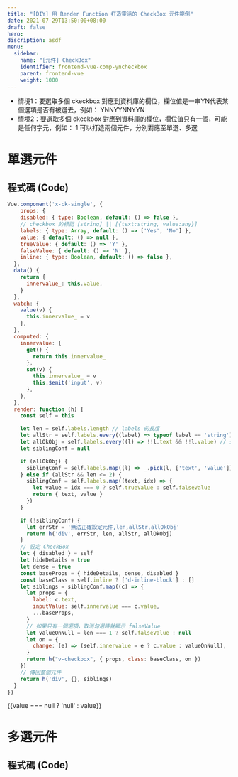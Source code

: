 ```yaml
---
title: "[DIY] 用 Render Function 打造靈活的 CheckBox 元件範例"
date: 2021-07-29T13:50:00+08:00
draft: false
hero: 
discription: asdf
menu:
  sidebar:
    name: "[元件] CheckBox"
    identifier: frontend-vue-comp-yncheckbox
    parent: frontend-vue
    weight: 1000
---
```


- 情境1：要選取多個 ckeckbox 對應到資料庫的欄位，欄位值是一串YN代表某個選項是否有被選去，例如： YNNYYNNYYN
- 情境2：要選取多個 ckeckbox 對應到資料庫的欄位，欄位值只有一個，可能是任何字元，例如： 1
可以打造兩個元件，分別對應至單選、多選
# 單選元件
## 程式碼 (Code)

```js
Vue.component('x-ck-single', {
    props: {
    disabled: { type: Boolean, default: () => false },
    // checkbox 的標記 [string] || [{text:string, value:any}]
    labels: { type: Array, default: () => ['Yes', 'No'] }, 
    value: { default: () => null },
    trueValue: { default: () => 'Y' },
    falseValue: { default: () => 'N' },
    inline: { type: Boolean, default: () => false },
  },
  data() {
    return {
      innervalue_: this.value,
    }
  },
  watch: {
    value(v) {
      this.innervalue_ = v
    },
  },
  computed: {
    innervalue: {
      get() {
        return this.innervalue_
      },
      set(v) {
        this.innervalue_ = v
        this.$emit('input', v)
      },
    },
  },
  render: function (h) {
    const self = this

    let len = self.labels.length // labels 的長度
    let allStr = self.labels.every((label) => typeof label == 'string') // 是否為 string
    let allOkObj = self.labels.every((l) => !!l.text && !!l.value) // 是否為合法的物件(如果不是 string)
    let siblingConf = null

    if (allOkObj) {
      siblingConf = self.labels.map((l) => _.pick(l, ['text', 'value']))
    } else if (allStr && len <= 2) {
      siblingConf = self.labels.map((text, idx) => {
        let value = idx === 0 ? self.trueValue : self.falseValue
        return { text, value }
      })
    }

    if (!siblingConf) {
      let errStr = '無法正確設定元件,len,allStr,allOkObj'
      return h('div', errStr, len, allStr, allOkObj)
    }
    // 設定 CheckBox
    let { disabled } = self
    let hideDetails = true
    let dense = true
    const baseProps = { hideDetails, dense, disabled }
    const baseClass = self.inline ? ['d-inline-block'] : []
    let siblings = siblingConf.map((c) => {
      let props = {
        label: c.text,
        inputValue: self.innervalue === c.value,
        ...baseProps,
      }
      // 如果只有一個選項，取消勾選時就顯示 falseValue
      let valueOnNull = len === 1 ? self.falseValue : null
      let on = {
        change: (e) => (self.innervalue = e ? c.value : valueOnNull),
      }
      return h("v-checkbox", { props, class: baseClass, on })
    })
    // 傳回整個元件
    return h('div', {}, siblings)
  }
})
```
<div id="app">
  <x-ck-single v-model="value" inline></x-ck-single>
  {{value === null ? 'null' : value}}
</div>
<script src="https://cdn.jsdelivr.net/npm/lodash@4.17.21/lodash.min.js"></script>
<script src="https://cdn.jsdelivr.net/npm/vue@2.x/dist/vue.js"></script>
<script src="https://cdn.jsdelivr.net/npm/vuetify@2.x/dist/vuetify.js"></script>
<script>
Vue.component('x-ck-single', {
  props: {
  disabled: { type: Boolean, default: () => false },
  // checkbox 的標記 [string] || [{text:string, value:any}]
  labels: { type: Array, default: () => ['Yes', 'No'] }, 
  value: { default: () => null },
  trueValue: { default: () => 'Y' },
  falseValue: { default: () => 'N' },
  inline: { type: Boolean, default: () => false },
  },
  data() {
    return {
      innervalue_: this.value,
    }
  },
  watch: {
    value(v) {
      this.innervalue_ = v
    },
  },
  computed: {
    innervalue: {
      get() {
        return this.innervalue_
      },
      set(v) {
        this.innervalue_ = v
        this.$emit('input', v)
      },
    },
  },
  render: function (h) {
    const self = this
    let len = self.labels.length // labels 的長度
    let allStr = self.labels.every((label) => typeof label == 'string') // 是否為 string
    let allOkObj = self.labels.every((l) => !!l.text && !!l.value) // 是否為合法的物件(如果不是 string)
    let siblingConf = null
    if (allOkObj) {
      siblingConf = self.labels.map((l) => _.pick(l, ['text', 'value']))
    } else if (allStr && len <= 2) {
      siblingConf = self.labels.map((text, idx) => {
        let value = idx === 0 ? self.trueValue : self.falseValue
        return { text, value }
      })
    }
    if (!siblingConf) {
      let errStr = '無法正確設定元件,len,allStr,allOkObj'
      return h('div', errStr, len, allStr, allOkObj)
    }
    // 設定 CheckBox
    let { disabled } = self
    let hideDetails = true
    let dense = true
    const baseProps = { hideDetails, dense, disabled }
    const baseClass = self.inline ? ['d-inline-block'] : []
    let siblings = siblingConf.map((c) => {
      let props = {
        label: c.text,
        inputValue: self.innervalue === c.value,
        ...baseProps,
      }
      // 如果只有一個選項，取消勾選時就顯示 falseValue
      let valueOnNull = len === 1 ? self.falseValue : null
      let on = {
        change: (e) => (self.innervalue = e ? c.value : valueOnNull),
      }
      return h("v-checkbox", { props, class: baseClass, on })
    })
    // 傳回整個元件
    return h('div', {}, siblings)
  }
})
</script>
<script>
  new Vue({
    el: '#app',
    data: { value: '' }
  })
</script>

# 多選元件
## 程式碼 (Code)